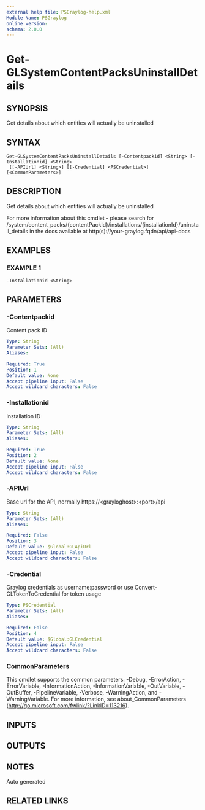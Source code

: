 ```yaml
---
external help file: PSGraylog-help.xml
Module Name: PSGraylog
online version:
schema: 2.0.0
---
```


# Get-GLSystemContentPacksUninstallDetails

## SYNOPSIS
Get details about which entities will actually be uninstalled

## SYNTAX

```
Get-GLSystemContentPacksUninstallDetails [-Contentpackid] <String> [-Installationid] <String>
 [[-APIUrl] <String>] [[-Credential] <PSCredential>] [<CommonParameters>]
```

## DESCRIPTION
Get details about which entities will actually be uninstalled


For more information about this cmdlet - please search for /system/content_packs/{contentPackId}/installations/{installationId}/uninstall_details in the docs available at http(s)://your-graylog.fqdn/api/api-docs

## EXAMPLES

### EXAMPLE 1
```
-Installationid <String>
```

## PARAMETERS

### -Contentpackid
Content pack ID

```yaml
Type: String
Parameter Sets: (All)
Aliases:

Required: True
Position: 1
Default value: None
Accept pipeline input: False
Accept wildcard characters: False
```

### -Installationid
Installation ID

```yaml
Type: String
Parameter Sets: (All)
Aliases:

Required: True
Position: 2
Default value: None
Accept pipeline input: False
Accept wildcard characters: False
```

### -APIUrl
Base url for the API, normally https://\<grayloghost\>:\<port\>/api

```yaml
Type: String
Parameter Sets: (All)
Aliases:

Required: False
Position: 3
Default value: $Global:GLApiUrl
Accept pipeline input: False
Accept wildcard characters: False
```

### -Credential
Graylog credentials as username:password or use Convert-GLTokenToCredential for token usage

```yaml
Type: PSCredential
Parameter Sets: (All)
Aliases:

Required: False
Position: 4
Default value: $Global:GLCredential
Accept pipeline input: False
Accept wildcard characters: False
```

### CommonParameters
This cmdlet supports the common parameters: -Debug, -ErrorAction, -ErrorVariable, -InformationAction, -InformationVariable, -OutVariable, -OutBuffer, -PipelineVariable, -Verbose, -WarningAction, and -WarningVariable. For more information, see about_CommonParameters (http://go.microsoft.com/fwlink/?LinkID=113216).

## INPUTS

## OUTPUTS

## NOTES
Auto generated

## RELATED LINKS
